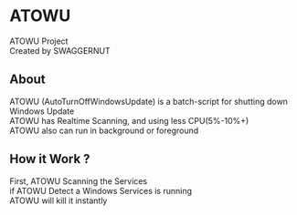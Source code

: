 # ATOWU
<p>ATOWU Project<br>Created by SWAGGERNUT</p>

<h2>About</h2>
ATOWU (AutoTurnOffWindowsUpdate) is a batch-script for shutting down Windows Update<br>ATOWU has Realtime Scanning, and using less CPU(5%-10%+)<br>ATOWU also can run in background or foreground

<h2>How it Work ?</h2>
First, ATOWU Scanning the Services<br>if ATOWU Detect a Windows Services is running<br>ATOWU will kill it instantly
